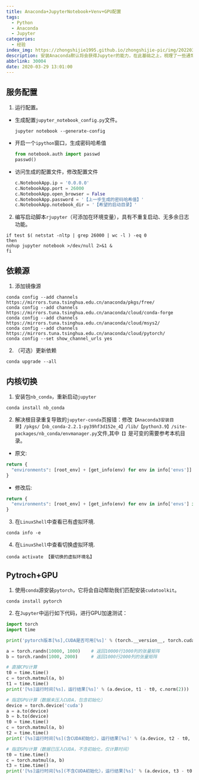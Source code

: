 ```yaml
---
title: Anaconda+JupyterNotebook+Venv+GPU配置
tags:
  - Python
  - Anaconda
  - Jupyter
categories:
  - 经验
index_img: https://zhongshijie1995.github.io/zhongshijie-pic/img/20220329145923.png
description: 安装Anaconda默认将会获得Jupyter的能力，在此基础之上，梳理了一些通常作用在科学计算领域的常用配置功能。
abbrlink: 30004
date: 2020-03-29 13:01:00
---
```


## 服务配置
1. 运行配置。
  - 生成配置`jupyter_notebook_config.py`文件。
    ```shell
    jupyter notebook --generate-config
    ```
  - 开启一个`ipython`窗口，生成密码哈希值
    ```python
    from notebook.auth import passwd
    passwd()
    ```
  - 访问生成的配置文件，修改配置文件
    ```py
    c.NotebookApp.ip = '0.0.0.0'
    c.NotebookApp.port = 26000
    c.NotebookApp.open_browser = False
    c.NotebookApp.password = '【上一步生成的密码哈希值】'
    c.NotebookApp.notebook_dir = '【希望的启动目录】'
    ```
2. 编写启动脚本`rjupyter`（可添加在环境变量），具有不重复启动、无多余日志功能。
  ```shell
  if test $( netstat -nltp | grep 26000 | wc -l ) -eq 0
  then
  nohup jupyter notebook >/dev/null 2>&1 &
  fi
  ```

## 依赖源
1. 添加镜像源
  ```shell
  conda config --add channels https://mirrors.tuna.tsinghua.edu.cn/anaconda/pkgs/free/
  conda config --add channels https://mirrors.tuna.tsinghua.edu.cn/anaconda/cloud/conda-forge 
  conda config --add channels https://mirrors.tuna.tsinghua.edu.cn/anaconda/cloud/msys2/
  conda config --add channels https://mirrors.tuna.tsinghua.edu.cn/anaconda/cloud/pytorch/
  conda config --set show_channel_urls yes
  ```
2. （可选）更新依赖
  ```shell
  conda upgrade --all
  ```

## 内核切换
1. 安装包`nb_conda`，重新启动`jupyter`
  ```shell
  conda install nb_conda
  ```
2. 解决根目录重复导致的`jupyter-conda`页报错：修改`【Anaconda3安装目录】/pkgs/【nb_conda-2.2.1-py39hf3d152e_4】/lib/【python3.9】/site-packages/nb_conda/envmanager.py`文件,其中`【】`是可变的需要参考本机目录。
  - 原文:
  ```python
  return {
    "environments": [root_env] + [get_info(env) for env in info['envs']]
  }
  ```
  - 修改后:
  ```python
  return {
    "environments": [root_env] + [get_info(env) for env in info['envs'] if env != root_env['dir']]
  }
  ```
3. 在`LinuxShell`中查看已有虚拟环境.
  ```shell
  conda info -e
  ```
4. 在`LinuxShell`中查看切换虚拟环境.
  ```shell
  conda activate 【要切换的虚拟环境名】
  ```

## Pytroch+GPU
1. 使用`conda`源安装`pytorch`，它将会自动帮助我们匹配安装`cudatoolkit`。
  ```shell
  conda install pytorch
  ```
2. 在`Jupyter`中运行如下代码，进行GPU加速测试：
  ```python
  import torch
  import time

  print('pytorch版本[%s],CUDA是否可用[%s]' % (torch.__version__, torch.cuda.is_available())) # 返回pytorch的版本

  a = torch.randn(10000, 1000)    # 返回10000行1000列的张量矩阵
  b = torch.randn(1000, 2000)     # 返回1000行2000列的张量矩阵

  # 直接CPU计算
  t0 = time.time()
  c = torch.matmul(a, b)
  t1 = time.time()
  print('[%s]运行时间[%s]，运行结果[%s]' % (a.device, t1 - t0, c.norm(2)))

  # 指定GPU计算（数据未压入CUDA，包含初始化）
  device = torch.device('cuda')
  a = a.to(device)
  b = b.to(device)
  t0 = time.time()
  c = torch.matmul(a, b)
  t2 = time.time()
  print('[%s]运行时间[%s](含CUDA初始化），运行结果[%s]' % (a.device, t2 - t0, c.norm(2)))

  # 指定GPU计算（数据已压入CUDA，不含初始化，仅计算时间）
  t0 = time.time()
  c = torch.matmul(a, b)
  t3 = time.time()
  print('[%s]运行时间[%s](不含CUDA初始化），运行结果[%s]' % (a.device, t3 - t0, c.norm(2)))
  ```
